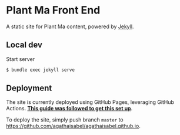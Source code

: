 # Plant Ma Front End

A static site for Plant Ma content, powered by [Jekyll](https://jekyllrb.com).

## Local dev

Start server
```sh
$ bundle exec jekyll serve
```

## Deployment

The site is currently deployed using GitHub Pages, leveraging GitHub Actions. **[This guide was followed to get this set up](https://jekyllrb.com/docs/continuous-integration/github-actions/)**.

To deploy the site, simply push branch `master` to https://github.com/agathaisabel/agathaisabel.github.io.
